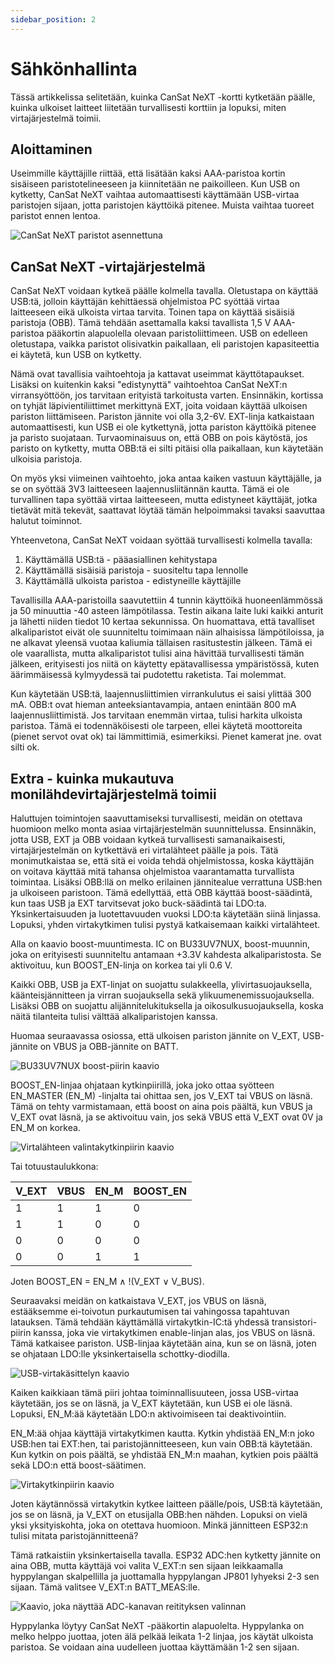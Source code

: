 ```yaml
---
sidebar_position: 2
---
```


# Sähkönhallinta

Tässä artikkelissa selitetään, kuinka CanSat NeXT -kortti kytketään päälle, kuinka ulkoiset laitteet liitetään turvallisesti korttiin ja lopuksi, miten virtajärjestelmä toimii.

## Aloittaminen

Useimmille käyttäjille riittää, että lisätään kaksi AAA-paristoa kortin sisäiseen paristotelineeseen ja kiinnitetään ne paikoilleen. Kun USB on kytketty, CanSat NeXT vaihtaa automaattisesti käyttämään USB-virtaa paristojen sijaan, jotta paristojen käyttöikä pitenee. Muista vaihtaa tuoreet paristot ennen lentoa.

![CanSat NeXT paristot asennettuna](./img/cansat_with_batteries.png)

## CanSat NeXT -virtajärjestelmä

CanSat NeXT voidaan kytkeä päälle kolmella tavalla. Oletustapa on käyttää USB:tä, jolloin käyttäjän kehittäessä ohjelmistoa PC syöttää virtaa laitteeseen eikä ulkoista virtaa tarvita. Toinen tapa on käyttää sisäisiä paristoja (OBB). Tämä tehdään asettamalla kaksi tavallista 1,5 V AAA-paristoa pääkortin alapuolella olevaan paristoliittimeen. USB on edelleen oletustapa, vaikka paristot olisivatkin paikallaan, eli paristojen kapasiteettia ei käytetä, kun USB on kytketty.

Nämä ovat tavallisia vaihtoehtoja ja kattavat useimmat käyttötapaukset. Lisäksi on kuitenkin kaksi "edistynyttä" vaihtoehtoa CanSat NeXT:n virransyöttöön, jos tarvitaan erityistä tarkoitusta varten. Ensinnäkin, kortissa on tyhjät läpivientiliittimet merkittynä EXT, joita voidaan käyttää ulkoisen pariston liittämiseen. Pariston jännite voi olla 3,2-6V. EXT-linja katkaistaan automaattisesti, kun USB ei ole kytkettynä, jotta pariston käyttöikä pitenee ja paristo suojataan. Turvaominaisuus on, että OBB on pois käytöstä, jos paristo on kytketty, mutta OBB:tä ei silti pitäisi olla paikallaan, kun käytetään ulkoisia paristoja.

On myös yksi viimeinen vaihtoehto, joka antaa kaiken vastuun käyttäjälle, ja se on syöttää 3V3 laitteeseen laajennusliitännän kautta. Tämä ei ole turvallinen tapa syöttää virtaa laitteeseen, mutta edistyneet käyttäjät, jotka tietävät mitä tekevät, saattavat löytää tämän helpoimmaksi tavaksi saavuttaa halutut toiminnot.

Yhteenvetona, CanSat NeXT voidaan syöttää turvallisesti kolmella tavalla:

1. Käyttämällä USB:tä - pääasiallinen kehitystapa
2. Käyttämällä sisäisiä paristoja - suositeltu tapa lennolle
3. Käyttämällä ulkoista paristoa - edistyneille käyttäjille

Tavallisilla AAA-paristoilla saavutettiin 4 tunnin käyttöikä huoneenlämmössä ja 50 minuuttia -40 asteen lämpötilassa. Testin aikana laite luki kaikki anturit ja lähetti niiden tiedot 10 kertaa sekunnissa. On huomattava, että tavalliset alkaliparistot eivät ole suunniteltu toimimaan näin alhaisissa lämpötiloissa, ja ne alkavat yleensä vuotaa kaliumia tällaisen rasitustestin jälkeen. Tämä ei ole vaarallista, mutta alkaliparistot tulisi aina hävittää turvallisesti tämän jälkeen, erityisesti jos niitä on käytetty epätavallisessa ympäristössä, kuten äärimmäisessä kylmyydessä tai pudotettu raketista. Tai molemmat.

Kun käytetään USB:tä, laajennusliittimien virrankulutus ei saisi ylittää 300 mA. OBB:t ovat hieman anteeksiantavampia, antaen enintään 800 mA laajennusliittimistä. Jos tarvitaan enemmän virtaa, tulisi harkita ulkoista paristoa. Tämä ei todennäköisesti ole tarpeen, ellei käytetä moottoreita (pienet servot ovat ok) tai lämmittimiä, esimerkiksi. Pienet kamerat jne. ovat silti ok.

## Extra - kuinka mukautuva monilähdevirtajärjestelmä toimii

Haluttujen toimintojen saavuttamiseksi turvallisesti, meidän on otettava huomioon melko monta asiaa virtajärjestelmän suunnittelussa. Ensinnäkin, jotta USB, EXT ja OBB voidaan kytkeä turvallisesti samanaikaisesti, virtajärjestelmän on kytkettävä eri virtalähteet päälle ja pois. Tätä monimutkaistaa se, että sitä ei voida tehdä ohjelmistossa, koska käyttäjän on voitava käyttää mitä tahansa ohjelmistoa vaarantamatta turvallista toimintaa. Lisäksi OBB:llä on melko erilainen jännitealue verrattuna USB:hen ja ulkoiseen paristoon. Tämä edellyttää, että OBB käyttää boost-säädintä, kun taas USB ja EXT tarvitsevat joko buck-säädintä tai LDO:ta. Yksinkertaisuuden ja luotettavuuden vuoksi LDO:ta käytetään siinä linjassa. Lopuksi, yhden virtakytkimen tulisi pystyä katkaisemaan kaikki virtalähteet.

Alla on kaavio boost-muuntimesta. IC on BU33UV7NUX, boost-muunnin, joka on erityisesti suunniteltu antamaan +3.3V kahdesta alkaliparistosta. Se aktivoituu, kun BOOST_EN-linja on korkea tai yli 0.6 V.

Kaikki OBB, USB ja EXT-linjat on suojattu sulakkeella, ylivirtasuojauksella, käänteisjännitteen ja virran suojauksella sekä ylikuumenemissuojauksella. Lisäksi OBB on suojattu alijännitelukituksella ja oikosulkusuojauksella, koska näitä tilanteita tulisi välttää alkaliparistojen kanssa.

Huomaa seuraavassa osiossa, että ulkoisen pariston jännite on V_EXT, USB-jännite on VBUS ja OBB-jännite on BATT.

![BU33UV7NUX boost-piirin kaavio](./img/BU33UV7NUX.png)

BOOST_EN-linjaa ohjataan kytkinpiirillä, joka joko ottaa syötteen EN_MASTER (EN_M) -linjalta tai ohittaa sen, jos V_EXT tai VBUS on läsnä. Tämä on tehty varmistamaan, että boost on aina pois päältä, kun VBUS ja V_EXT ovat läsnä, ja se aktivoituu vain, jos sekä VBUS että V_EXT ovat 0V ja EN_M on korkea.

![Virtalähteen valintakytkinpiirin kaavio](./img/switch_logic.png)

Tai totuustaulukkona:

| V_EXT | VBUS | EN_M | BOOST_EN |
|-------|------|------|----------|
| 1     | 1    | 1    | 0        |
| 1     | 1    | 0    | 0        |
| 0     | 0    | 0    | 0        |
| 0     | 0    | 1    | 1        |

Joten BOOST_EN = EN_M ∧ !(V_EXT ∨ V_BUS).

Seuraavaksi meidän on katkaistava V_EXT, jos VBUS on läsnä, estääksemme ei-toivotun purkautumisen tai vahingossa tapahtuvan latauksen. Tämä tehdään käyttämällä virtakytkin-IC:tä yhdessä transistori-piirin kanssa, joka vie virtakytkimen enable-linjan alas, jos VBUS on läsnä. Tämä katkaisee pariston. USB-linjaa käytetään aina, kun se on läsnä, joten se ohjataan LDO:lle yksinkertaisella schottky-diodilla.

![USB-virtakäsittelyn kaavio](./img/USB_power.png)

Kaiken kaikkiaan tämä piiri johtaa toiminnallisuuteen, jossa USB-virtaa käytetään, jos se on läsnä, ja V_EXT käytetään, kun USB ei ole läsnä. Lopuksi, EN_M:ää käytetään LDO:n aktivoimiseen tai deaktivointiin.

EN_M:ää ohjaa käyttäjä virtakytkimen kautta. Kytkin yhdistää EN_M:n joko USB:hen tai EXT:hen, tai paristojännitteeseen, kun vain OBB:tä käytetään. Kun kytkin on pois päältä, se yhdistää EN_M:n maahan, kytkien pois päältä sekä LDO:n että boost-säätimen.

![Virtakytkinpiirin kaavio](./img/power_switch.png)

Joten käytännössä virtakytkin kytkee laitteen päälle/pois, USB:tä käytetään, jos se on läsnä, ja V_EXT on etusijalla OBB:hen nähden. Lopuksi on vielä yksi yksityiskohta, joka on otettava huomioon. Minkä jännitteen ESP32:n tulisi mitata paristojännitteenä?

Tämä ratkaistiin yksinkertaisella tavalla. ESP32 ADC:hen kytketty jännite on aina OBB, mutta käyttäjä voi valita V_EXT:n sen sijaan leikkaamalla hyppylangan skalpellilla ja juottamalla hyppylangan JP801 lyhyeksi 2-3 sen sijaan. Tämä valitsee V_EXT:n BATT_MEAS:lle.

![Kaavio, joka näyttää ADC-kanavan reitityksen valinnan](./img/measure.png)

Hyppylanka löytyy CanSat NeXT -pääkortin alapuolelta. Hyppylanka on melko helppo juottaa, joten älä pelkää leikata 1-2 linjaa, jos käytät ulkoista paristoa. Se voidaan aina uudelleen juottaa käyttämään 1-2 sen sijaan.